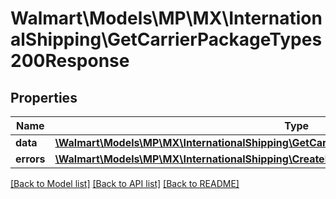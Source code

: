 # Walmart\Models\MP\MX\InternationalShipping\GetCarrierPackageTypes200Response

## Properties

Name | Type | Description | Notes
------------ | ------------- | ------------- | -------------
**data** | [**\Walmart\Models\MP\MX\InternationalShipping\GetCarrierPackageTypes200ResponseDataInner[]**](GetCarrierPackageTypes200ResponseDataInner.md) | data | [optional]
**errors** | [**\Walmart\Models\MP\MX\InternationalShipping\CreateLabel200ResponseErrorsInner[]**](CreateLabel200ResponseErrorsInner.md) | errors | [optional]


[[Back to Model list]](./) [[Back to API list]](../../../../../README.md#supported-apis) [[Back to README]](../../../../../README.md)
